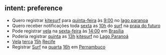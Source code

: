 ## intent: preference
- Quero registrar [kitesurf](user_sport) para [quinta-feira](user_day) às [9:00](user_time) no [lago paranoa](locale)
- Quero receber notificações toda [sexta](user_day) as [10h](user_time) do [surf](user_sport) na [praia do futuro](locale)
- Pode registrar [vela](user_sport) na [sexta-feira](user_day) às [14:00](user_time) em [Brasília](locale)
- Poderia registrar [quinta](user_day) as [13h](user_time) [kitesurf](user_sport) no [Lago Paranoá](locale)
- [Vela](user_sport) [terça](user_day) [15h](user_time) [Recife](locale)
- Registrar [Surf](user_sport) na [quarta](user_day) [16h](user_time) em [Pernambuco](locale)
